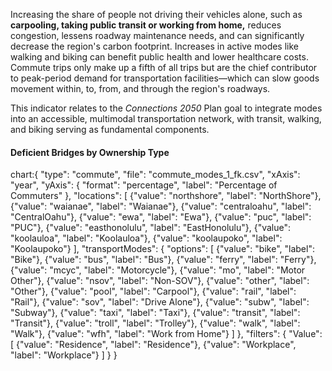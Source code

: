Increasing the share of people not driving their vehicles alone, such as **carpooling, taking public transit or working from home,** reduces congestion, lessens roadway maintenance needs, and can significantly decrease the region's carbon footprint. Increases in active modes like walking and biking can benefit public health and lower healthcare costs. Commute trips only make up a fifth of all trips but are the chief contributor to peak-period demand for transportation facilities—which can slow goods movement within, to, from, and through the region's roadways.

This indicator relates to the _Connections 2050_ Plan goal to integrate modes into an accessible, multimodal transportation network, with transit, walking, and biking serving as fundamental components.

#### Deficient Bridges by Ownership Type

chart:{
"type": "commute",
"file": "commute_modes_1_fk.csv",
"xAxis": "year",
"yAxis": {
"format": "percentage",
"label": "Percentage of Commuters"
},
"locations": [
{"value": "northshore", "label": "NorthShore"},
{"value": "waianae", "label": "Waianae"},
{"value": "centraloahu", "label": "CentralOahu"},
{"value": "ewa", "label": "Ewa"},
{"value": "puc", "label": "PUC"},
{"value": "easthonolulu", "label": "EastHonolulu"},
{"value": "koolauloa", "label": "Koolauloa"},
{"value": "koolaupoko", "label": "Koolaupoko"}
],
"transportModes": {
"options": [
{"value": "bike", "label": "Bike"},
{"value": "bus", "label": "Bus"},
{"value": "ferry", "label": "Ferry"},
{"value": "mcyc", "label": "Motorcycle"},
{"value": "mo", "label": "Motor Other"},
{"value": "nsov", "label": "Non-SOV"},
{"value": "other", "label": "Other"},
{"value": "pool", "label": "Carpool"},
{"value": "rail", "label": "Rail"},
{"value": "sov", "label": "Drive Alone"},
{"value": "subw", "label": "Subway"},
{"value": "taxi", "label": "Taxi"},
{"value": "transit", "label": "Transit"},
{"value": "troll", "label": "Trolley"},
{"value": "walk", "label": "Walk"},
{"value": "wfh", "label": "Work from Home"}
]
},
"filters": {
"Value": [
{"value": "Residence", "label": "Residence"},
{"value": "Workplace", "label": "Workplace"}
]
}
}
